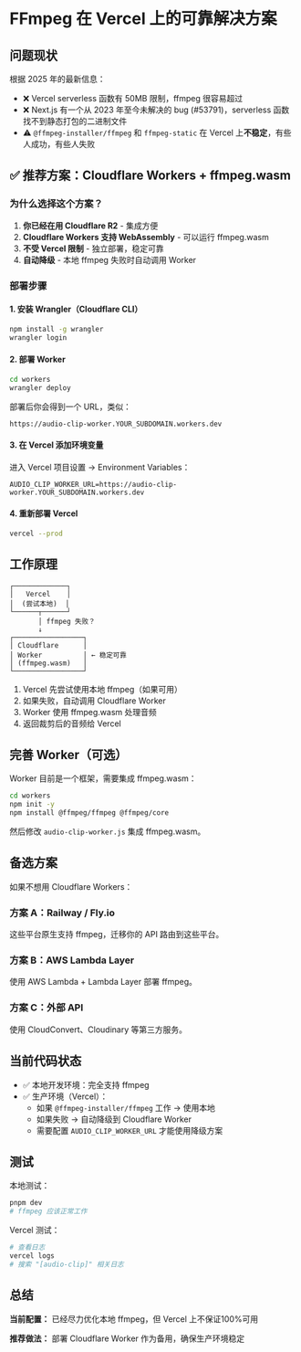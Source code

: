 # FFmpeg 在 Vercel 上的可靠解决方案

## 问题现状

根据 2025 年的最新信息：
- ❌ Vercel serverless 函数有 50MB 限制，ffmpeg 很容易超过
- ❌ Next.js 有一个从 2023 年至今未解决的 bug (#53791)，serverless 函数找不到静态打包的二进制文件
- ⚠️ `@ffmpeg-installer/ffmpeg` 和 `ffmpeg-static` 在 Vercel 上**不稳定**，有些人成功，有些人失败

## ✅ 推荐方案：Cloudflare Workers + ffmpeg.wasm

### 为什么选择这个方案？

1. **你已经在用 Cloudflare R2** - 集成方便
2. **Cloudflare Workers 支持 WebAssembly** - 可以运行 ffmpeg.wasm
3. **不受 Vercel 限制** - 独立部署，稳定可靠
4. **自动降级** - 本地 ffmpeg 失败时自动调用 Worker

### 部署步骤

#### 1. 安装 Wrangler（Cloudflare CLI）

```bash
npm install -g wrangler
wrangler login
```

#### 2. 部署 Worker

```bash
cd workers
wrangler deploy
```

部署后你会得到一个 URL，类似：
```
https://audio-clip-worker.YOUR_SUBDOMAIN.workers.dev
```

#### 3. 在 Vercel 添加环境变量

进入 Vercel 项目设置 → Environment Variables：

```
AUDIO_CLIP_WORKER_URL=https://audio-clip-worker.YOUR_SUBDOMAIN.workers.dev
```

#### 4. 重新部署 Vercel

```bash
vercel --prod
```

## 工作原理

```
┌─────────────┐
│   Vercel    │
│  (尝试本地)  │
└──────┬──────┘
       │ ffmpeg 失败？
       ↓
┌─────────────────┐
│ Cloudflare      │
│ Worker          │ ← 稳定可靠
│ (ffmpeg.wasm)   │
└─────────────────┘
```

1. Vercel 先尝试使用本地 ffmpeg（如果可用）
2. 如果失败，自动调用 Cloudflare Worker
3. Worker 使用 ffmpeg.wasm 处理音频
4. 返回裁剪后的音频给 Vercel

## 完善 Worker（可选）

Worker 目前是一个框架，需要集成 ffmpeg.wasm：

```bash
cd workers
npm init -y
npm install @ffmpeg/ffmpeg @ffmpeg/core
```

然后修改 `audio-clip-worker.js` 集成 ffmpeg.wasm。

## 备选方案

如果不想用 Cloudflare Workers：

### 方案 A：Railway / Fly.io
这些平台原生支持 ffmpeg，迁移你的 API 路由到这些平台。

### 方案 B：AWS Lambda Layer
使用 AWS Lambda + Lambda Layer 部署 ffmpeg。

### 方案 C：外部 API
使用 CloudConvert、Cloudinary 等第三方服务。

## 当前代码状态

- ✅ 本地开发环境：完全支持 ffmpeg
- ✅ 生产环境（Vercel）：
  - 如果 `@ffmpeg-installer/ffmpeg` 工作 → 使用本地
  - 如果失败 → 自动降级到 Cloudflare Worker
  - 需要配置 `AUDIO_CLIP_WORKER_URL` 才能使用降级方案

## 测试

本地测试：
```bash
pnpm dev
# ffmpeg 应该正常工作
```

Vercel 测试：
```bash
# 查看日志
vercel logs
# 搜索 "[audio-clip]" 相关日志
```

## 总结

**当前配置：** 已经尽力优化本地 ffmpeg，但 Vercel 上不保证100%可用

**推荐做法：** 部署 Cloudflare Worker 作为备用，确保生产环境稳定